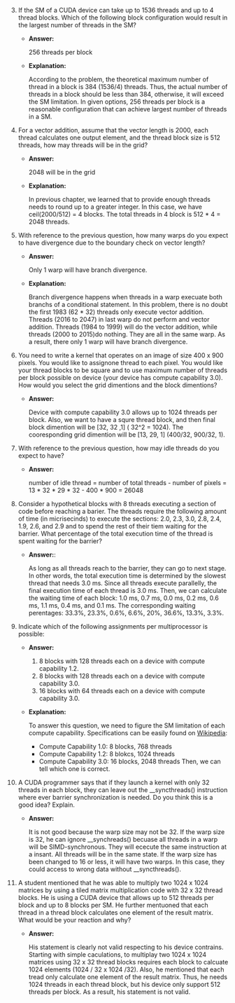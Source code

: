 3. If the SM of a CUDA device can take up to 1536 threads and up to 4 thread blocks. Which of the following block configuration would result in the largest number of threads in the SM?
    
    * __Answer:__
        
        256 threads per block
    
    * __Explanation:__ 
        
        According to the problem, the theoretical maximum number of thread in a block is 384 (1536/4) threads. Thus, the actual number of threads in a block should be less than 384, otherwise, it will exceed the SM limitation. In given options, 256 threads per block is a reasonable configuration that can achieve largest number of threads in a SM. 

4. For a vector addition, assume that the vector length is 2000, each thread calculates one output element, and the thread block size is 512 threads, how may threads will be in the grid?
    * __Answer:__
        
        2048 will be in the grid
    
    * __Explanation:__
        
        In previous chapter, we learned that to provide enough threads needs to round up to a greater integer. In this case, we have ceil(2000/512) = 4 blocks. The total threads in 4 block is 512 * 4 = 2048 threads.

5. With reference to the previous question, how many warps do you expect to have divergence due to the boundary check on vector length?
    * __Answer:__
        
        Only 1 warp will have branch divergence.
    
    * __Explanation:__
        
        Branch divergence happens when threads in a warp execuate both branchs of a conditional statement. In this problem, there is no doubt the first 1983 (62 * 32) threads only execute vector addition. Threads (2016 to 2047) in last warp do not perform and vector addition. Threads (1984 to 1999) will do the vector addition, while threads (2000 to 2015)do nothing. They are all in the same warp. As a result, there only 1 warp will have branch divergence.

6. You need to write a kernel that operates on an image of size 400 x 900 pixels. You would like to assignone thread to each pixel. You would like your thread blocks to be square and to use maximum number of threads per block possible on device (your device has compute capability 3.0). How would you select the grid dimentions and the block dimentions?
   
    * __Answer:__
        
        Device with compute capability 3.0 allows up to 1024 threads per block. Also, we want to have a squre thread block, and then final block dimention will be [32, 32 ,1] ( 32^2 = 1024). The cooresponding grid dimention will be [13, 29, 1] (400/32, 900/32, 1).

7. With reference to the previous question, how may idle threads do you expect to have?
    
    * __Answer:__
        
        number of idle thread = number of total threads - number of pixels
            = 13 * 32 * 29 * 32 - 400 * 900 
            = 26048 

8. Consider a hypothetical blocks with 8 threads executing a section of code before reaching a barier. The threads require the following amount of time (in micrisecinds) to execute the sections: 2.0, 2.3, 3.0, 2.8, 2.4, 1.9, 2.6, and 2.9 and to spend the rest of their tiem waiting for the barrier. What percentage of the total execution time of the thread is spent waiting for the barrier?
    
    * __Answer:__:
        
        As long as all threads reach to the barrier, they can go to next stage. In other words, the total execution time is determined by the slowest thread that needs 3.0 ms. Since all threads execute parallelly, the final execution time of each thread is 3.0 ms. Then, we can calculate the waiting time of each block: 1.0 ms, 0.7 ms, 0.0 ms, 0.2 ms, 0.6 ms, 1.1 ms, 0.4 ms, and 0.1 ms. The corresponding waiting perentages: 33.3%, 23.3%, 0.6%, 6.6%, 20%, 36.6%, 13.3%, 3.3%. 

9. Indicate which of the following assignments per multiprocessor is possible:
    
    * __Answer:__
        1. 8 blocks with 128 threads each on a device with compute capability 1.2. 
        2. 8 blocks with 128 threads each on a device with compute capability 3.0.
        3. 16 blocks with 64 threads each on a device with compute capability 3.0.
    
    * __Explanation:__
        
        To answer this question, we need to figure the SM limitation of each compute capability. Specifications can be easily found on [Wikipedia](https://en.wikipedia.org/wiki/CUDA#Version_features_and_specifications):
        * Compute Capability 1.0: 8 blocks, 768 threads
        * Compute Capability 1.2: 8 blokcs, 1024 threads
        * Compute Capability 3.0: 16 blocks, 2048 threads 
        Then, we can tell which one is correct.  

10. A CUDA programmer says that if they launch a kernel with only 32 threads in each block, they can leave out the \_\_syncthreads() instruction where ever barrier synchronization is needed. Do you think this is a good idea? Explain.
    
    * __Answer:__
        
        It is not good because the warp size may not be 32. If the warp size is 32, he can ignore \_\_synchreads() becuase all threads in a warp will be SIMD-synchronous. They will ececute the same instruction at a insant. All threads will be in the same state. If the warp size has been changed to 16 or less, it will have two warps. In this case, they could access to wrong data without \_\_syncthreads().    

11. A student mentioned that he was able to multiply two 1024 x 1024 matrices by using a tiled matrix multiplication code with 32 x 32 thread blocks. He is using a CUDA device that allows up to 512 threads per block and up to 8 blocks per SM. He further mentuoned that each thread in a thread block calculates one element of the result matrix. What would be your reaction and why?  
    
    * __Answer:__  
        
        His statement is clearly not valid respecting to his device contrains. Starting with simple caculations, to multiplay two 1024 x 1024 matrices using 32 x 32 thread blocks requires each block to calcuate 1024 elements (1024 / 32 x 1024 /32). Also, he mentioned that each tread only calculate one element of the result matrix. Thus, he needs 1024 threads in each thread block, but his device only support 512 threads per block. As a result, his statement is not valid.  
